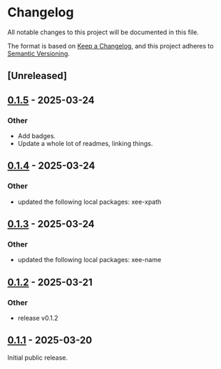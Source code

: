 # Changelog

All notable changes to this project will be documented in this file.

The format is based on [Keep a Changelog](https://keepachangelog.com/en/1.0.0/),
and this project adheres to [Semantic Versioning](https://semver.org/spec/v2.0.0.html).

## [Unreleased]

## [0.1.5](https://github.com/Paligo/xee/compare/xee-testrunner-v0.1.4...xee-testrunner-v0.1.5) - 2025-03-24

### Other

- Add badges.
- Update a whole lot of readmes, linking things.

## [0.1.4](https://github.com/Paligo/xee/compare/xee-testrunner-v0.1.3...xee-testrunner-v0.1.4) - 2025-03-24

### Other

- updated the following local packages: xee-xpath

## [0.1.3](https://github.com/Paligo/xee/compare/xee-testrunner-v0.1.2...xee-testrunner-v0.1.3) - 2025-03-24

### Other

- updated the following local packages: xee-name

## [0.1.2](https://github.com/Paligo/xee/compare/xee-testrunner-v0.1.1...xee-testrunner-v0.1.2) - 2025-03-21

### Other

- release v0.1.2

## [0.1.1](https://github.com/Paligo/xee/releases/tag/xee-testrunner-v0.1.1) - 2025-03-20

Initial public release.
